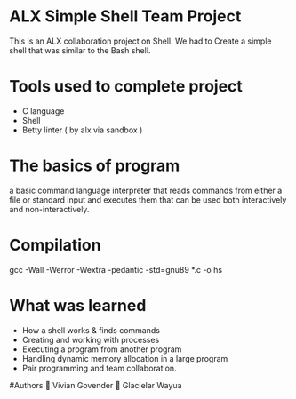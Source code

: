 # ALX Simple Shell Team Project

This is an ALX collaboration project on Shell. 
We had to Create a simple shell that was similar to the Bash shell.

# Tools used to complete project

- C language
- Shell
- Betty linter ( by alx via sandbox )

# The basics of program

a basic command language interpreter that
reads commands from either a file or standard input and executes them
that can be used both interactively and non-interactively.

# Compilation
gcc -Wall -Werror -Wextra -pedantic -std=gnu89 *.c -o hs

# What was learned
* How a shell works & finds commands
* Creating and  working with processes
* Executing a program from another program
* Handling dynamic memory allocation in a large program
* Pair programming and team collaboration.

#Authors
👤 Vivian Govender
👤 Glacielar Wayua
